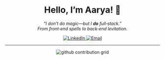 <h1 align="center">Hello, I’m Aarya! 👋</h1>

<p align="center">
  <em>“I don’t do magic—but I <strong>do</strong> full‑stack.”</em><br>
  <em>From front‑end spells to back‑end levitation.</em>
</p>

<p align="center">
  <a href="https://www.linkedin.com/in/aarya-soni/">
    <img src="https://img.shields.io/badge/LinkedIn‑0077B5?style=flat-square&logo=linkedin&logoColor=white" alt="LinkedIn"/>
  </a>
  <a href="mailto:your.email@example.com">
    <img src="https://img.shields.io/badge/Email‑D14836?style=flat-square&logo=gmail&logoColor=white" alt="Email"/>
  </a>
</p>

---

<p align="center">
  <img src="https://github.com/aaryasoni/aaryasoni/raw/output/github-contribution-grid-snake.svg" alt="github contribution grid" />
</p>
